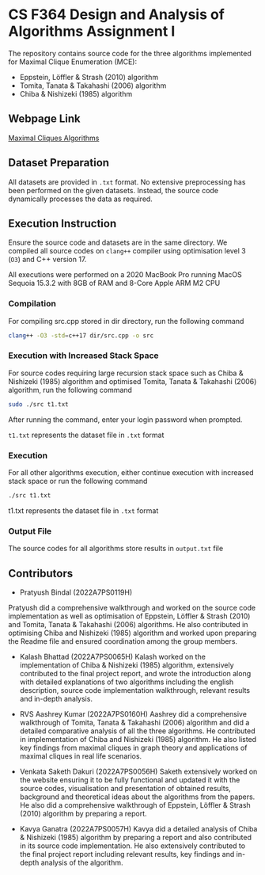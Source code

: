 
# CS F364 Design and Analysis of Algorithms Assignment I

The repository contains source code for the three algorithms implemented for Maximal Clique Enumeration (MCE):
- Eppstein, Löffler & Strash (2010) algorithm
- Tomita, Tanata & Takahashi (2006) algorithm
- Chiba & Nishizeki (1985) algorithm




## Webpage Link

[Maximal Cliques Algorithms](https://serene-gnome-fc5c3f.netlify.app/)


## Dataset Preparation

All datasets are provided in ```.txt``` format. No extensive preprocessing has been performed on the given datasets. Instead, the source code dynamically processes the data as required.


## Execution Instruction
Ensure the source code and datasets are in the same directory.
We compiled all source codes on ```clang++``` compiler using optimisation level 3 (```O3```) and C++ version 17.  

All executions were performed on a 2020 MacBook Pro running MacOS Sequoia 15.3.2 with 8GB of RAM and 8-Core Apple ARM M2 CPU

### Compilation
For compiling src.cpp stored in dir directory, run the following command
 ```bash
clang++ -O3 -std=c++17 dir/src.cpp -o src
```

### Execution with Increased Stack Space
For source codes requiring large recursion stack space such as Chiba & Nishizeki (1985) algorithm and optimised Tomita, Tanata & Takahashi (2006) algorithm, run the following command
```bash
sudo ./src t1.txt
```
After running the command, enter your login password when prompted.  

```t1.txt``` represents the dataset file in ```.txt``` format

### Execution
For all other algorithms execution, either continue execution with increased stack space or run the following command
```bash
./src t1.txt
```
t1.txt represents the dataset file in ```.txt``` format

### Output File

The source codes for all algorithms store results in ```output.txt``` file


## Contributors

- Pratyush Bindal (2022A7PS0119H)

Pratyush did a comprehensive walkthrough and worked on the source code implementation as well as optimisation of Eppstein, Löffler & Strash (2010) and Tomita, Tanata & Takahashi (2006) algorithms. He also contributed in optimising Chiba and Nishizeki (1985) algorithm and worked upon preparing the Readme file and ensured coordination among the group members.

- Kalash Bhattad (2022A7PS0065H)
Kalash worked on the implementation of Chiba & Nishizeki (1985) algorithm, extensively contributed to the final project report, and wrote the introduction along with detailed explanations of two algorithms including the english description, source code implementation walkthrough, relevant results and in-depth analysis.

- RVS Aashrey Kumar (2022A7PS0160H)
Aashrey did a comprehensive walkthrough of Tomita, Tanata & Takahashi (2006) algorithm and did a detailed comparative analysis of all the three algorithms. He contributed in implementation of Chiba and Nishizeki (1985) algorithm. He also listed key findings from maximal cliques in graph theory and applications of maximal cliques in real life scenarios.

- Venkata Saketh Dakuri (2022A7PS0056H)
Saketh extensively worked on the website ensuring it to be fully functional and updated it with the source codes, visualisation and presentation of obtained results, background and theoretical ideas about the algorithms from the papers. He also did a comprehensive walkthrough of Eppstein, Löffler & Strash (2010) algorithm by preparing a report.

- Kavya Ganatra (2022A7PS0057H)
Kavya did a detailed analysis of Chiba & Nishizeki (1985) algorithm by preparing a report and also contributed in its source code implementation. He also extensively contributed to the final project report including relevant results, key findings and in-depth analysis of the algorithm.

